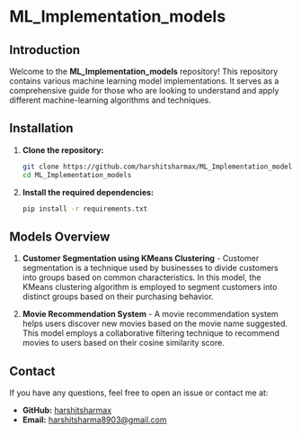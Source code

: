 # ML_Implementation_models

## Introduction

Welcome to the **ML_Implementation_models** repository! This repository contains various machine learning model implementations. It serves as a comprehensive guide for those who are looking to understand and apply different machine-learning algorithms and techniques.

## Installation

1. **Clone the repository:**
    ```bash
    git clone https://github.com/harshitsharmax/ML_Implementation_models.git
    cd ML_Implementation_models
    ```

2. **Install the required dependencies:**
    ```bash
    pip install -r requirements.txt
    ```

## Models Overview
1. **Customer Segmentation using KMeans Clustering** - Customer segmentation is a technique used by businesses to divide customers into groups based on common characteristics. In this model, the KMeans clustering algorithm is employed to segment customers into distinct groups based on their purchasing behavior.

2. **Movie Recommendation System** - A movie recommendation system helps users discover new movies based on the movie name suggested. This model employs a collaborative filtering technique to recommend movies to users based on their cosine similarity score.

## Contact

If you have any questions, feel free to open an issue or contact me at:

- **GitHub:** [harshitsharmax](https://github.com/harshitsharmax)
- **Email:** harshitsharma8903@gmail.com
